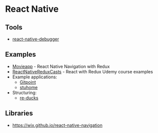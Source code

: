 # React Native

## Tools

* [react-native-debugger](https://github.com/jhen0409/react-native-debugger)

## Examples

* [Movieapp](https://github.com/JuneDomingo/movieapp/tree/feature/similar-movies) - React Native Navigation with Redux
* [ReactNativeReduxCasts](https://github.com/StephenGrider/ReactNativeReduxCasts) - React with Redux Udemy course examples
* Example applications:
  * [Gitpoint](https://github.com/gitpoint/git-point)
  * [stuhome](https://github.com/just4fun/stuhome)
* Structuring:
  * [re-ducks](https://github.com/alexnm/re-ducks)

## Libraries

* https://wix.github.io/react-native-navigation

